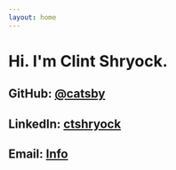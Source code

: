 ```yaml
---
layout: home
---
```


<div class="homepage span8 offset3">
  <h1>Hi. I'm Clint Shryock.</h1>
  <h2>GitHub: <a href="http://github.com/catsby">@catsby</a></h2>
  <h2>LinkedIn: <a
  href="http://www.linkedin.com/in/ctshryock">ctshryock</a></h2>
  <h2>Email: <a href="mailto:info@ctshryock.com">Info</a></h2>
</div>
